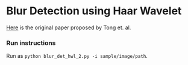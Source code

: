 # Blur Detection using Haar Wavelet

[Here](http://www.cs.cmu.edu/~htong/pdf/ICME04_tong.pdf) is the original paper proposed by Tong et. al. 

### Run instructions

Run as `python blur_det_hwl_2.py -i sample/image/path`.
